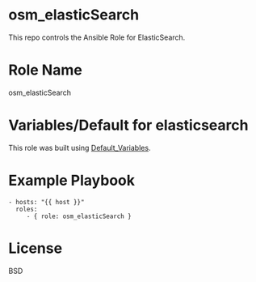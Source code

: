 # osm_elasticSearch
This repo controls the Ansible Role for ElasticSearch.

# Role Name
osm_elasticSearch

# Variables/Default for elasticsearch

 This role was built using [Default_Variables](https://github.com/opstree-ansible/osm_elasticSearch/blob/master/defaults/main.yml).

# Example Playbook

```
- hosts: "{{ host }}"
  roles:
     - { role: osm_elasticSearch }
```

# License

BSD
